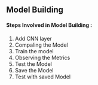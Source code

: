 <h2>Model Building </h2>

<h4>
Steps Involved in Model Building :   
</h4>

<ol>
<li>Add CNN layer</li>
<li>Compaling the Model </li>
<li> Train the model</li>
<li>Observing the Metrics</li>
<li> Test the Model </li>
  <li> Save the Model </li>
  <li> Test with saved  Model </li>
</ol>
